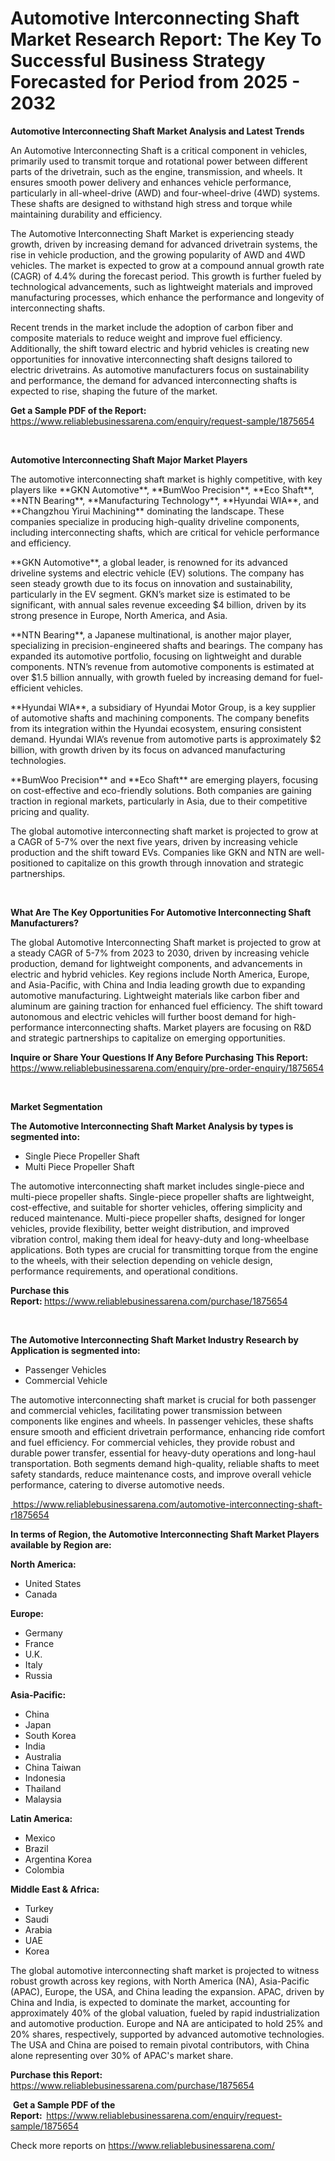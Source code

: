 <p><h1>Automotive Interconnecting Shaft Market Research Report: The Key To Successful Business Strategy Forecasted for Period from 2025 - 2032</h1></p><p><strong>Automotive Interconnecting Shaft Market Analysis and Latest Trends</strong></p>
<p><p>An Automotive Interconnecting Shaft is a critical component in vehicles, primarily used to transmit torque and rotational power between different parts of the drivetrain, such as the engine, transmission, and wheels. It ensures smooth power delivery and enhances vehicle performance, particularly in all-wheel-drive (AWD) and four-wheel-drive (4WD) systems. These shafts are designed to withstand high stress and torque while maintaining durability and efficiency.</p><p>The Automotive Interconnecting Shaft Market is experiencing steady growth, driven by increasing demand for advanced drivetrain systems, the rise in vehicle production, and the growing popularity of AWD and 4WD vehicles. The market is expected to grow at a compound annual growth rate (CAGR) of 4.4% during the forecast period. This growth is further fueled by technological advancements, such as lightweight materials and improved manufacturing processes, which enhance the performance and longevity of interconnecting shafts.</p><p>Recent trends in the market include the adoption of carbon fiber and composite materials to reduce weight and improve fuel efficiency. Additionally, the shift toward electric and hybrid vehicles is creating new opportunities for innovative interconnecting shaft designs tailored to electric drivetrains. As automotive manufacturers focus on sustainability and performance, the demand for advanced interconnecting shafts is expected to rise, shaping the future of the market.</p></p>
<p><strong>Get a Sample PDF of the Report:&nbsp;</strong> <a href="https://www.reliablebusinessarena.com/enquiry/request-sample/1875654?utm_campaign=1891&utm_medium=2&utm_source=Github&utm_content=ia&utm_term=24012025&utm_id=automotive-interconnecting-shaft">https://www.reliablebusinessarena.com/enquiry/request-sample/1875654</a></p>
<p>&nbsp;</p>
<p><strong>Automotive Interconnecting Shaft Major Market Players</strong></p>
<p><p>The automotive interconnecting shaft market is highly competitive, with key players like **GKN Automotive**, **BumWoo Precision**, **Eco Shaft**, **NTN Bearing**, **Manufacturing Technology**, **Hyundai WIA**, and **Changzhou Yirui Machining** dominating the landscape. These companies specialize in producing high-quality driveline components, including interconnecting shafts, which are critical for vehicle performance and efficiency.</p><p>**GKN Automotive**, a global leader, is renowned for its advanced driveline systems and electric vehicle (EV) solutions. The company has seen steady growth due to its focus on innovation and sustainability, particularly in the EV segment. GKN’s market size is estimated to be significant, with annual sales revenue exceeding $4 billion, driven by its strong presence in Europe, North America, and Asia.</p><p>**NTN Bearing**, a Japanese multinational, is another major player, specializing in precision-engineered shafts and bearings. The company has expanded its automotive portfolio, focusing on lightweight and durable components. NTN’s revenue from automotive components is estimated at over $1.5 billion annually, with growth fueled by increasing demand for fuel-efficient vehicles.</p><p>**Hyundai WIA**, a subsidiary of Hyundai Motor Group, is a key supplier of automotive shafts and machining components. The company benefits from its integration within the Hyundai ecosystem, ensuring consistent demand. Hyundai WIA’s revenue from automotive parts is approximately $2 billion, with growth driven by its focus on advanced manufacturing technologies.</p><p>**BumWoo Precision** and **Eco Shaft** are emerging players, focusing on cost-effective and eco-friendly solutions. Both companies are gaining traction in regional markets, particularly in Asia, due to their competitive pricing and quality.</p><p>The global automotive interconnecting shaft market is projected to grow at a CAGR of 5-7% over the next five years, driven by increasing vehicle production and the shift toward EVs. Companies like GKN and NTN are well-positioned to capitalize on this growth through innovation and strategic partnerships.</p></p>
<p>&nbsp;</p>
<p><strong>What Are The Key Opportunities For Automotive Interconnecting Shaft Manufacturers?</strong></p>
<p><p>The global Automotive Interconnecting Shaft market is projected to grow at a steady CAGR of 5-7% from 2023 to 2030, driven by increasing vehicle production, demand for lightweight components, and advancements in electric and hybrid vehicles. Key regions include North America, Europe, and Asia-Pacific, with China and India leading growth due to expanding automotive manufacturing. Lightweight materials like carbon fiber and aluminum are gaining traction for enhanced fuel efficiency. The shift toward autonomous and electric vehicles will further boost demand for high-performance interconnecting shafts. Market players are focusing on R&D and strategic partnerships to capitalize on emerging opportunities.</p></p>
<p><strong>Inquire or Share Your Questions If Any Before Purchasing This Report:</strong> <a href="https://www.reliablebusinessarena.com/enquiry/pre-order-enquiry/1875654?utm_campaign=1891&utm_medium=2&utm_source=Github&utm_content=ia&utm_term=24012025&utm_id=automotive-interconnecting-shaft">https://www.reliablebusinessarena.com/enquiry/pre-order-enquiry/1875654</a></p>
<p>&nbsp;</p>
<p><strong>Market Segmentation</strong></p>
<p><strong>The Automotive Interconnecting Shaft Market Analysis by types is segmented into:</strong></p>
<p><ul><li>Single Piece Propeller Shaft</li><li>Multi Piece Propeller Shaft</li></ul></p>
<p><p>The automotive interconnecting shaft market includes single-piece and multi-piece propeller shafts. Single-piece propeller shafts are lightweight, cost-effective, and suitable for shorter vehicles, offering simplicity and reduced maintenance. Multi-piece propeller shafts, designed for longer vehicles, provide flexibility, better weight distribution, and improved vibration control, making them ideal for heavy-duty and long-wheelbase applications. Both types are crucial for transmitting torque from the engine to the wheels, with their selection depending on vehicle design, performance requirements, and operational conditions.</p></p>
<p><strong>Purchase this Report:&nbsp;</strong><a href="https://www.reliablebusinessarena.com/purchase/1875654?utm_campaign=1891&utm_medium=2&utm_source=Github&utm_content=ia&utm_term=24012025&utm_id=automotive-interconnecting-shaft">https://www.reliablebusinessarena.com/purchase/1875654</a></p>
<p>&nbsp;</p>
<p><strong>The Automotive Interconnecting Shaft Market Industry Research by Application is segmented into:</strong></p>
<p><ul><li>Passenger Vehicles</li><li>Commercial Vehicle</li></ul></p>
<p><p>The automotive interconnecting shaft market is crucial for both passenger and commercial vehicles, facilitating power transmission between components like engines and wheels. In passenger vehicles, these shafts ensure smooth and efficient drivetrain performance, enhancing ride comfort and fuel efficiency. For commercial vehicles, they provide robust and durable power transfer, essential for heavy-duty operations and long-haul transportation. Both segments demand high-quality, reliable shafts to meet safety standards, reduce maintenance costs, and improve overall vehicle performance, catering to diverse automotive needs.</p></p>
<p><a href="https://www.reliablebusinessarena.com/automotive-interconnecting-shaft-r1875654?utm_campaign=1891&utm_medium=2&utm_source=Github&utm_content=ia&utm_term=24012025&utm_id=automotive-interconnecting-shaft">&nbsp;https://www.reliablebusinessarena.com/automotive-interconnecting-shaft-r1875654</a></p>
<p><strong>In terms of Region, the Automotive Interconnecting Shaft Market Players available by Region are:</strong></p>
<p>
    <p> <strong> North America: </strong>
        <ul>
            <li>United States</li>
            <li>Canada</li>
        </ul>
        </p> 
    <p> <strong> Europe: </strong>
        <ul>
            <li>Germany</li>
            <li>France</li>
            <li>U.K.</li>
            <li>Italy</li>
            <li>Russia</li>
        </ul>
        </p> 
    <p> <strong> Asia-Pacific: </strong>
        <ul>
            <li>China</li>
            <li>Japan</li>
            <li>South Korea</li>
            <li>India</li>
            <li>Australia</li>
            <li>China Taiwan</li>
            <li>Indonesia</li>
            <li>Thailand</li>
            <li>Malaysia</li>
        </ul>
        </p> 
    <p> <strong> Latin America: </strong>
        <ul>
            <li>Mexico</li>
            <li>Brazil</li>
            <li>Argentina Korea</li>
            <li>Colombia</li>
        </ul>
        </p> 
    <p> <strong> Middle East & Africa: </strong>
        <ul>
            <li>Turkey</li>
            <li>Saudi</li>
            <li>Arabia</li>
            <li>UAE</li>
            <li>Korea</li>
        </ul>
    </p>
    </p>
<p><p>The global automotive interconnecting shaft market is projected to witness robust growth across key regions, with North America (NA), Asia-Pacific (APAC), Europe, the USA, and China leading the expansion. APAC, driven by China and India, is expected to dominate the market, accounting for approximately 40% of the global valuation, fueled by rapid industrialization and automotive production. Europe and NA are anticipated to hold 25% and 20% shares, respectively, supported by advanced automotive technologies. The USA and China are poised to remain pivotal contributors, with China alone representing over 30% of APAC's market share.</p></p>
<p><strong>Purchase this Report: </strong><a href="https://www.reliablebusinessarena.com/purchase/1875654?utm_campaign=1891&utm_medium=2&utm_source=Github&utm_content=ia&utm_term=24012025&utm_id=automotive-interconnecting-shaft">https://www.reliablebusinessarena.com/purchase/1875654</a></p>
<p>&nbsp;<strong>Get a Sample PDF of the Report:&nbsp;&nbsp;</strong><a href="https://www.reliablebusinessarena.com/enquiry/request-sample/1875654?utm_campaign=1891&utm_medium=2&utm_source=Github&utm_content=ia&utm_term=24012025&utm_id=automotive-interconnecting-shaft">https://www.reliablebusinessarena.com/enquiry/request-sample/1875654</a></p>
<p><strong></strong></p>
<p>Check more reports on <a href="https://www.reliablebusinessarena.com/?utm_campaign=1891&utm_medium=2&utm_source=Github&utm_content=ia&utm_term=24012025&utm_id=automotive-interconnecting-shaft">https://www.reliablebusinessarena.com/</a></p>